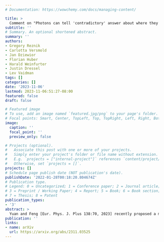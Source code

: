 ```yaml
---
# Documentation: https://wowchemy.com/docs/managing-content/

title: >
  Comment on "Photons can tell 'contradictory' answer about where they have been"
subtitle: ''
# Summary. An optional shortened abstract.
summary: ''
authors:
- Gregory Reznik
- Carlotta Versmold
- Jan Dziewior
- Florian Huber
- Harald Weinfurter
- Justin Dressel
- Lev Vaidman
tags: []
categories: []
date: '2023-11-06'
lastmod: 2023-11-06:51:27-08:00
featured: false
draft: false

# Featured image
# To use, add an image named `featured.jpg/png` to your page's folder.
# Focal points: Smart, Center, TopLeft, Top, TopRight, Left, Right, BottomLeft, Bottom, BottomRight.
image:
  caption: ''
  focal_point: ''
  preview_only: false

# Projects (optional).
#   Associate this post with one or more of your projects.
#   Simply enter your project's folder or file name without extension.
#   E.g. `projects = ["internal-project"]` references `content/project/deep-learning/index.md`.
#   Otherwise, set `projects = []`.
projects: []
# Schedule page publish date (NOT publication's date).
publishDate: '2022-01-28T00:18:20.804674Z'
# Publication type.
# Legend: 0 = Uncategorized; 1 = Conference paper; 2 = Journal article;
# 3 = Preprint / Working Paper; 4 = Report; 5 = Book; 6 = Book section;
# 7 = Thesis; 8 = Patent
publication_types:
- '3'
abstract: >
  Yuan and Feng [Eur. Phys. J. Plus 138:70, 2023] recently proposed a modification of the nested Mach-Zehnder interferometer experiment performed by Danan et al. [Phys. Rev. Lett. 111:240402, 2013] and argued that photons give "contradictory" answers about where they have been, when traces are locally imprinted on them in different ways. They concluded that their results are comprehensible from what they call the "three-path interference viewpoint", but difficult to explain from the "discontinuous trajectory" viewpoint advocated by Danan et al. We argue that the weak trace approach (the basis of the "discontinuous trajectory" viewpoint) provides a consistent explanation of the Yuan-Feng experiment. The contradictory messages of the photons are just another example of photons lying about where they have been when the experimental method of Danan et al. is applied in an inappropriate setup.
publication: ''
links:
- name: arXiv
  url: https://arxiv.org/abs/2311.03525
---
```


